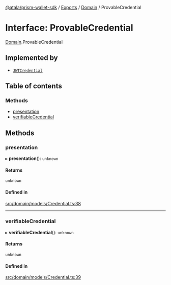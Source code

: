 [@atala/prism-wallet-sdk](../README.md) / [Exports](../modules.md) / [Domain](../modules/Domain.md) / ProvableCredential

# Interface: ProvableCredential

[Domain](../modules/Domain.md).ProvableCredential

## Implemented by

- [`JWTCredential`](../classes/JWTCredential.md)

## Table of contents

### Methods

- [presentation](Domain.ProvableCredential.md#presentation)
- [verifiableCredential](Domain.ProvableCredential.md#verifiablecredential)

## Methods

### presentation

▸ **presentation**(): `unknown`

#### Returns

`unknown`

#### Defined in

[src/domain/models/Credential.ts:38](https://github.com/hyperledger/identus-edge-agent-sdk-ts/blob/382b1c7b46001b3d4171eaa2010aa8f9482d27e8/src/domain/models/Credential.ts#L38)

___

### verifiableCredential

▸ **verifiableCredential**(): `unknown`

#### Returns

`unknown`

#### Defined in

[src/domain/models/Credential.ts:39](https://github.com/hyperledger/identus-edge-agent-sdk-ts/blob/382b1c7b46001b3d4171eaa2010aa8f9482d27e8/src/domain/models/Credential.ts#L39)
